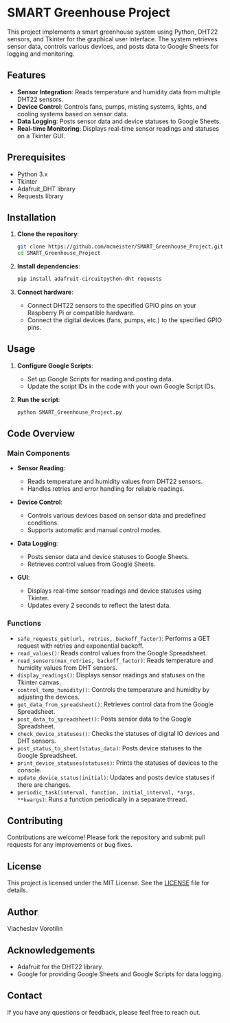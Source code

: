 # SMART Greenhouse Project

This project implements a smart greenhouse system using Python, DHT22 sensors, and Tkinter for the graphical user interface. The system retrieves sensor data, controls various devices, and posts data to Google Sheets for logging and monitoring.

## Features

- **Sensor Integration**: Reads temperature and humidity data from multiple DHT22 sensors.
- **Device Control**: Controls fans, pumps, misting systems, lights, and cooling systems based on sensor data.
- **Data Logging**: Posts sensor data and device statuses to Google Sheets.
- **Real-time Monitoring**: Displays real-time sensor readings and statuses on a Tkinter GUI.

## Prerequisites

- Python 3.x
- Tkinter
- Adafruit_DHT library
- Requests library

## Installation

1. **Clone the repository**:
    ```sh
    git clone https://github.com/mcmeister/SMART_Greenhouse_Project.git
    cd SMART_Greenhouse_Project
    ```

2. **Install dependencies**:
    ```sh
    pip install adafruit-circuitpython-dht requests
    ```

3. **Connect hardware**:
    - Connect DHT22 sensors to the specified GPIO pins on your Raspberry Pi or compatible hardware.
    - Connect the digital devices (fans, pumps, etc.) to the specified GPIO pins.

## Usage

1. **Configure Google Scripts**:
    - Set up Google Scripts for reading and posting data.
    - Update the script IDs in the code with your own Google Script IDs.

2. **Run the script**:
    ```sh
    python SMART_Greenhouse_Project.py
    ```

## Code Overview

### Main Components

- **Sensor Reading**:
    - Reads temperature and humidity values from DHT22 sensors.
    - Handles retries and error handling for reliable readings.

- **Device Control**:
    - Controls various devices based on sensor data and predefined conditions.
    - Supports automatic and manual control modes.

- **Data Logging**:
    - Posts sensor data and device statuses to Google Sheets.
    - Retrieves control values from Google Sheets.

- **GUI**:
    - Displays real-time sensor readings and device statuses using Tkinter.
    - Updates every 2 seconds to reflect the latest data.

### Functions

- `safe_requests_get(url, retries, backoff_factor)`: Performs a GET request with retries and exponential backoff.
- `read_values()`: Reads control values from the Google Spreadsheet.
- `read_sensors(max_retries, backoff_factor)`: Reads temperature and humidity values from DHT sensors.
- `display_readings()`: Displays sensor readings and statuses on the Tkinter canvas.
- `control_temp_humidity()`: Controls the temperature and humidity by adjusting the devices.
- `get_data_from_spreadsheet()`: Retrieves control data from the Google Spreadsheet.
- `post_data_to_spreadsheet()`: Posts sensor data to the Google Spreadsheet.
- `check_device_statuses()`: Checks the statuses of digital IO devices and DHT sensors.
- `post_status_to_sheet(status_data)`: Posts device statuses to the Google Spreadsheet.
- `print_device_statuses(statuses)`: Prints the statuses of devices to the console.
- `update_device_status(initial)`: Updates and posts device statuses if there are changes.
- `periodic_task(interval, function, initial_interval, *args, **kwargs)`: Runs a function periodically in a separate thread.

## Contributing

Contributions are welcome! Please fork the repository and submit pull requests for any improvements or bug fixes.

## License

This project is licensed under the MIT License. See the [LICENSE](LICENSE) file for details.

## Author

Viacheslav Vorotilin


## Acknowledgements

- Adafruit for the DHT22 library.
- Google for providing Google Sheets and Google Scripts for data logging.

## Contact

If you have any questions or feedback, please feel free to reach out.

